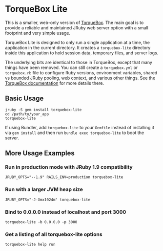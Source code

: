 # TorqueBox Lite

This is a smaller, web-only version of [TorqueBox][]. The main goal is
to provide a reliable and maintained JRuby web server option with a
small footprint and very simple usage.

TorqueBox Lite is designed to only run a single application at a time,
the application in the current directory. It creates a
`torquebox-lite` directory inside this application to hold session
data, temporary files, and server logs.

The underlying bits are identical to those in TorqueBox, except that
many things have been removed. You can still create a `torquebox.yml`
or `torquebox.rb` file to configure Ruby versions, environment
variables, shared vs bounded JRuby pooling, web context, and various
other things. See the [TorqueBox documentation][] for more details
there.

## Basic Usage

    jruby -S gem install torquebox-lite
    cd /path/to/your_app
    torquebox-lite

If using Bundler, add `torquebox-lite` to your `Gemfile` instead of
installing it via `gem install` and then run `bundle exec
torquebox-lite` to boot the server.

## More Usage Examples

### Run in production mode with JRuby 1.9 compatibility

    JRUBY_OPTS="--1.9" RAILS_ENV=production torquebox-lite

### Run with a larger JVM heap size

    JRUBY_OPTS="-J-Xmx1024m" torquebox-lite

### Bind to 0.0.0.0 instead of localhost and port 3000

    torquebox-lite -b 0.0.0.0 -p 3000

### Get a listing of all torquebox-lite options

    torquebox-lite help run
    


[torquebox]: http://torquebox.org
[torquebox documentation]: http://torquebox.org/documentation/current/
